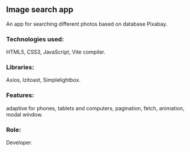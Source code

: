 ## Image search app
An app for searching different photos based on database Pixabay. 

### Technologies used:
HTML5, CSS3, JavaScript, Vite compiler.

### Libraries: 
Axios, Izitoast, Simplelightbox. 

### Features: 
adaptive for phones, tablets and computers, pagination, fetch, animation, modal window.

### Role: 
Developer.
